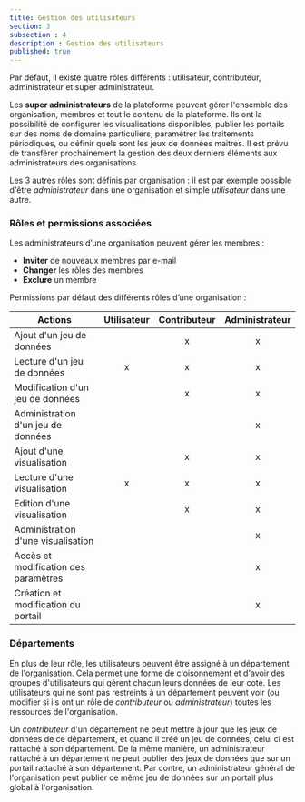 ```yaml
---
title: Gestion des utilisateurs
section: 3
subsection : 4
description : Gestion des utilisateurs
published: true
---
```


Par défaut, il existe quatre rôles différents : utilisateur, contributeur, administrateur et super administrateur.

Les **super administrateurs** de la plateforme peuvent gérer l'ensemble des organisation, membres et tout le contenu de la plateforme. Ils ont la possibilité de configurer les visualisations disponibles, publier les portails sur des noms de domaine particuliers, paramétrer les traitements périodiques, ou définir quels sont les jeux de données maitres. Il est prévu de transférer prochainement la gestion des deux derniers éléments aux administrateurs des organisations.

Les 3 autres rôles sont définis par organisation : il est par exemple possible d'être *administrateur* dans une organisation et simple *utilisateur* dans une autre.

### Rôles et permissions associées

Les administrateurs d’une organisation peuvent gérer les membres :

* **Inviter** de nouveaux membres par e-mail
* **Changer** les rôles des membres
* **Exclure** un membre

Permissions par défaut des différents rôles d’une organisation :

| Actions                              | Utilisateur | Contributeur | Administrateur |
|--------------------------------------|:-----------:|:------------:|:--------------:|
| Ajout d'un jeu de données            |             |       x      |        x       |
| Lecture d'un jeu de données          |      x      |       x      |        x       |
| Modification d'un jeu de données     |             |       x      |        x       |
| Administration d'un jeu de données  |             |              |        x       |
| Ajout d'une visualisation            |             |       x      |        x       |
| Lecture d'une visualisation          |      x      |       x      |        x       |
| Edition d'une visualisation          |             |       x      |        x       |
| Administration d'une visualisation   |             |              |        x       |
| Accès et modification des paramètres |             |              |        x       |
| Création et modification du portail  |             |              |        x       |

### Départements

En plus de leur rôle, les utilisateurs peuvent être assigné à un département de l'organisation. Cela permet une forme de cloisonnement et d'avoir des groupes d'utilisateurs qui gèrent chacun leurs données de leur coté. Les utilisateurs qui ne sont pas restreints à un département peuvent voir (ou modifier si ils ont un rôle de *contributeur* ou *administrateur*) toutes les ressources de l'organisation.

Un *contributeur* d'un département ne peut mettre à jour que les jeux de données de ce département, et quand il créé un jeu de données, celui ci est rattaché à son département. De la même manière, un administrateur rattaché à un département ne peut publier des jeux de données que sur un portail rattaché à son département. Par contre, un administrateur général de l'organisation peut publier ce même jeu de données sur un portail plus global à l'organisation.
